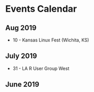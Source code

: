<!-- njnmdoc: menu="MENU" title="Events"  -->
# Events Calendar

## Aug 2019

  * 10 - Kansas Linux Fest (Wichita, KS)

## July 2019

  * 31 - LA R User Group West

## June 2019

